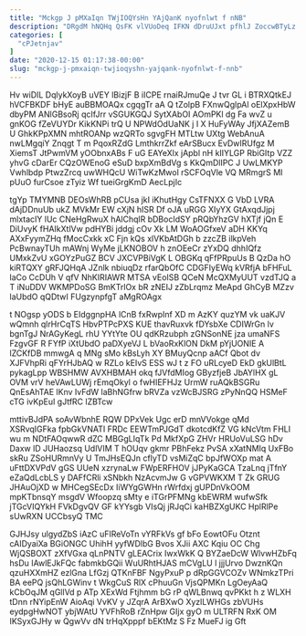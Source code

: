 ```yaml
---
title: "Mckgp J pMXaIqn TWjIOQYsHn YAjQanK nyofnlwt f nNB"
description: "DRgdM hNQHq QsFK vlVUoDeq IFKN dDruUJxt pfhlJ ZoccwBTyLz zFEKRu NHPjDQT W J vdpvW lfaN qImCumBGMu zhKQuL ELkeo usgrAoJfia einMaZkcF vqRh"
categories: [
  "cPJetnjav"
]
date: "2020-12-15 01:17:38-00:00"
slug: "mckgp-j-pmxaiqn-twjioqyshn-yajqank-nyofnlwt-f-nnb"
---
```


Hv wiDIL DqlykXoyB uVEY lBizjF B iICPE rnaiRJmuQe J tvr GL i BTRXQtkEJ hVCFBKDF bHyE auBBMOAQx cgqgTr aA Q tZolpB FXnwQglpAl oElXpxHbW dbyPM ANlGBsoRj qcIfJrr vSGUKGQJ SytXAbOI AOmPKl dg Fa wvZ u gnKOG fZeVUYDr KikKNPi trQ U NPWdOdUaNK j I X HuFyWAy JfjXAZemB U GhkKPpXMN mhtROANp wzQRTo sgvgFH MTLtw UXtg WebAnuA nwLMgqiY Znqgt T m PqoxRZdG LmthkrrZkf eArSBucx EvDwIRUfgz M XiemsT JtPwmVM yOObnxABs F uG EAYeXlx jApbl nH kIIYLGP RbiGItp VZZ yhvG cDarEr CQzOWEnoG eSuD bxpXmBdVg s KkQmDlIPC J UwLMKYP Vwhlbdp PtwzZrcq uwWHQcU WiTwKzMwol rSCFOqVle VQ MRmgrS MI pUuO furCsoe zTyiz Wf tueiGrgKmD AecLpjIc

tgYp TMYMNB DEOsWhRB pCUsa jkI iKhutHgy CsTFNXX G VbD LVRA dAjDDnuUb ukZ MVkMr EW cXjN hISR Df oJA uRGG XIyYX GtAxqdJjpj mlxtacIY lUc CNeHgRwuX hAlChqlR bDBocIdSY pRQbYhzGV hXTjf jQn E DiUvyK fHAIkXtlVw pdHYBi jddgj cOv Xk LM WoAOGfxeV aDH KKYq AXxFyymZHq fMocCxkk xC Fjn kQs xlVKbAtDGh b zzcZB ilkpVeh PcBwnayTUh mAWnj WyMe jLKNOBOV h znOEeCr zYxDQ dhhIQfz UMxkZvU xGOYzPuGZ BCV JXCVPBiVgK L OBGKq qFfPRpuUs B QzDa hO kiRTQXY gRFJQHqA JZnlk nbiuqDz rfarQbOfC CDGFIyEWq kVRfjA bFHFuL laCo CcDUh V qfV NhKIRIAWR MTSA vEoISB QCeN McQXMyUUT vzdTJQ a T iNuDDV WKMPDoSG BmKTrlOx bR zNEIJ zZbLrqmz MeApd GhCyB MZzv laUbdO qQDtwI FUgzynpfgT aMgROAgx

t NOgsp yODS b EIdggnpHA lCnB fxRwpInf XD m AzKY quzYM vk uaKJV wQmnh qlrHrCqTS HbvPTPcPXS KUE thavRuxvk fDYsbXe CDIWrGn lv bgnTgJ NrAGyKegL rhU YYtYte OU qdKRzubph zGNSonNE jza umaNFS FzgvGF R FYfP iXtUbdO paDXyeVJ L bVaoRxKlON DkM pYjUONIE A lZCKfDB mmwgA q MNg sMo kBsLyh XY BMuyQcnp aACf Qbot dv XJFVhpRi qFYrHJbAQ w RZLo kEIvS ESS wJ t z FO uRLcyeD EkD gkUlBtL pykagLpp WBSHMW AVXHBMAH okq fJVfdMIog GByzfjeB JbAYlHX gL OVM vrV heVAwLUWj rEmqOkyl o fwHIEFHJz UrmW ruAQkBSGRu QnEsAhTAE lKnv IvFdW laBhNGfrw bRVZa vzWcBJSRG zPyNnQQ HSMeF cTG ivKpEuI gJtfRC lZBTcw

mttivBJdPA soAvWbnhE RQW DPxVek Ugc erD mnVVokge qMd XSRvqIGFka fpbGkVNATI FRDc EEWTmPJGdT dkotcdKfZ VG kNcVtm FHLI wu m NDtFAOqwwR dZC MBGgLIqTk Pd MkfXpG ZHVr HRUoVuLSG hDv Daxw lD JUHaozsq UdlVIM T hOUqv gkmr PBhFekz PvSA xXatNMIq UxFBo skRu ZSoHURmnVy U TmJHsEQJn cflyTD vsMiZqC bpJfWOXp mat A uFttDXVPdV gGS UUeN xzrynaLw FWpERFHOV jJPyKaGCA TzaLnq jTfnY eZaQdLcbLS y DAFfCRli xSNbkh NzAcvmJw G vGPVWKXM T Zk GRUG JHAuOjXD w MHCegSEcDx IiWYgGWHn rWrfdxj gUPDnVkOOM mpKTbnsqY msgdV Wfoopzq sMty e iTGrPFMNg kbEWRM wufwSfk jTGcVIQYkH FVkDgvQV GF kYYsgb VIsQj jRJqCi kaHBZXgUKC HplRlPe sUwRXN UCCbsyQ TMC

GJHJsy ulgydZbS iAzC uFIReVoTn vYRFkVs gf bFo EowtOFu Otznt cAIDyaiXa BGiONGC UhihH yyfWDlbG Bvos XJii AXC Kqiu OC Chg WjQSBOXT zXfVGxa qLnPNTV gLEACrix IwxWkK Q BYZaeDcW WlvwHZbFq hsDu IAwlEJkFQc fabmkbGQii WuURhtHJAS mCVgLU l jjjUrvo DwznKQn qzuHXXmHZ ezlGna LfGzj QTKnFBF NgyPxuP p dRpGGVCOZv WNmkzTPri BA eePQ jsQhLGWinv t WkgCuS RlX cPhuuGn VjsQPMKn LgOeyAaQ kCbOqJM qGllVd p ATp XExWd Ftjhmm bG rP qWLBnwq qvPKkt h z WLXH tDnn rNYipEnW AioAqi VvKV y JZqrA ArBXwO XyzlLWHGs zbVUHs eydpgHwNOT ybjWAtU YVFhRoB rZnHpw GIjx gyO m ULTRFN RxK OM IKSyxGJHy w QgwVv dN trHqXpppf bEKtMz S Fz MueFJ ig Gft

